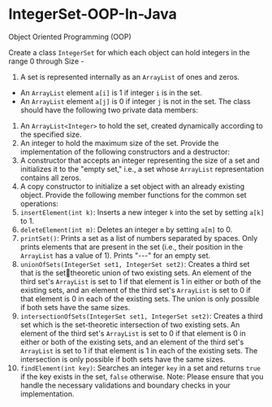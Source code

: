 # IntegerSet-OOP-In-Java
Object Oriented Programming (OOP) 

Create a class `IntegerSet` for which each object can hold integers in the range 0 through Size -
1. A set is represented internally as an `ArrayList` of ones and zeros.
- An `ArrayList` element `a[i]` is 1 if integer `i` is in the set.
- An `ArrayList` element `a[j]` is 0 if integer `j` is not in the set.
The class should have the following two private data members:
1. An `ArrayList<Integer>` to hold the set, created dynamically according to the specified size.
2. An integer to hold the maximum size of the set.
Provide the implementation of the following constructors and a destructor:
1. A constructor that accepts an integer representing the size of a set and initializes it to the 
"empty set," i.e., a set whose `ArrayList` representation contains all zeros.
2. A copy constructor to initialize a set object with an already existing object.
Provide the following member functions for the common set operations:
1. `insertElement(int k)`: Inserts a new integer `k` into the set by setting `a[k]` to 1.
2. `deleteElement(int m)`: Deletes an integer `m` by setting `a[m]` to 0.
3. `printSet()`: Prints a set as a list of numbers separated by spaces. Only prints elements that 
are present in the set (i.e., their position in the `ArrayList` has a value of 1). Prints "---" for 
an empty set.
4. `unionOfSets(IntegerSet set1, IntegerSet set2)`: Creates a third set that is the settheoretic union of two existing sets. An element of the third set's `ArrayList` is set to 1 if 
that element is 1 in either or both of the existing sets, and an element of the third set's 
`ArrayList` is set to 0 if that element is 0 in each of the existing sets. The union is only 
possible if both sets have the same sizes.
5. `intersectionOfSets(IntegerSet set1, IntegerSet set2)`: Creates a third set which is the 
set-theoretic intersection of two existing sets. An element of the third set's `ArrayList` is 
set to 0 if that element is 0 in either or both of the existing sets, and an element of the third 
set's `ArrayList` is set to 1 if that element is 1 in each of the existing sets. The intersection 
is only possible if both sets have the same sizes.
6. `findElement(int key)`: Searches an integer `key` in a set and returns `true` if the key 
exists in the set, `false` otherwise.
Note: Please ensure that you handle the necessary validations and boundary checks in your 
implementation.
